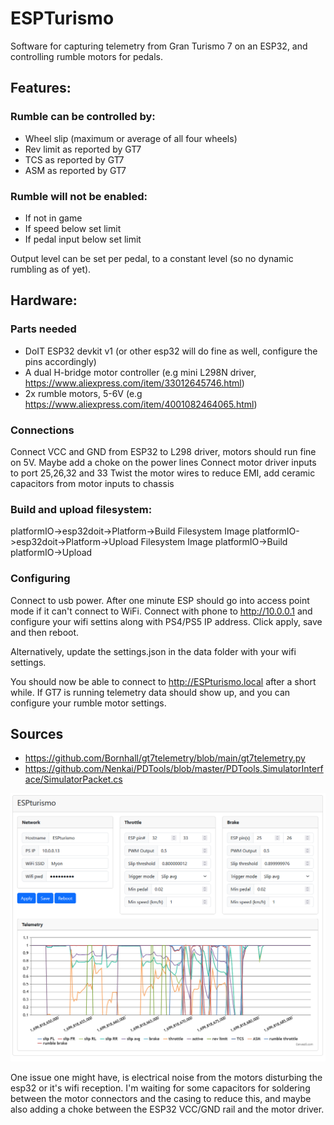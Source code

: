 # ESPTurismo

Software for capturing telemetry from Gran Turismo 7 on an ESP32, and controlling rumble motors for pedals.

## Features:

### Rumble can be controlled by:
* Wheel slip (maximum or average of all four wheels)
* Rev limit as reported by GT7
* TCS as reported by GT7
* ASM as reported by GT7

### Rumble will not be enabled:
* If not in game
* If speed below set limit
* If pedal input below set limit

Output level can be set per pedal, to a constant level (so no dynamic rumbling as of yet).

## Hardware:
### Parts needed
* DoIT ESP32 devkit v1 (or other esp32 will do fine as well, configure the pins accordingly)
* A dual H-bridge motor controller (e.g mini L298N driver, https://www.aliexpress.com/item/33012645746.html)
* 2x rumble motors, 5-6V (e.g https://www.aliexpress.com/item/4001082464065.html)

### Connections
Connect VCC and GND from ESP32 to L298 driver, motors should run fine on 5V. Maybe add a choke on the power lines
Connect motor driver inputs to port 25,26,32 and 33
Twist the motor wires to reduce EMI, add ceramic capacitors from motor inputs to chassis

### Build and upload filesystem:
platformIO->esp32doit->Platform->Build Filesystem Image
platformIO->esp32doit->Platform->Upload Filesystem Image
platformIO->Build
platformIO->Upload

### Configuring
Connect to usb power. After one minute ESP should go into access point mode if it can't connect to WiFi.
Connect with phone to http://10.0.0.1 and configure your wifi settins along with PS4/PS5 IP address.
Click apply, save and then reboot.

Alternatively, update the settings.json in the data folder with your wifi settings.

You should now be able to connect to http://ESPturismo.local after a short while. If GT7 is running telemetry
data should show up, and you can configure your rumble motor settings.

## Sources
* https://github.com/Bornhall/gt7telemetry/blob/main/gt7telemetry.py
* https://github.com/Nenkai/PDTools/blob/master/PDTools.SimulatorInterface/SimulatorPacket.cs

![screenshot](docs/screenshot.png)

One issue one might have, is electrical noise from the motors disturbing the esp32 or it's wifi reception.
I'm waiting for some capacitors for soldering between the motor connectors and the casing to reduce this,
and maybe also adding a choke between the ESP32 VCC/GND rail and the motor driver.
